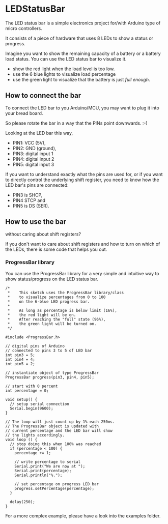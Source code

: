 # LEDStatusBar

The LED status bar is a simple electronics project for/with Arduino type of micro controllers.

It consists of a piece of hardware that uses 8 LEDs to show a status or progress. 

Imagine you want to show the remaining capacity of a battery or a battery load status.
You can use the LED status bar to visualize it.

- show the red light when the load level is too low. 
- use the 6 blue lights to visualize load percentage
- use the green light to visualize that the battery is just *full enough*.

## How to connect the bar
To connect the LED bar to you Arduino/MCU, you may want to plug it into your bread board. 

So please rotate the bar in a way that the PINs point downwards. :-)

Looking at the LED bar this way, 

- PIN1: VCC (5V), 
- PIN2: GND (ground),
- PIN3: digital input 1
- PIN4: digital input 2
- PIN5: digital input 3

If you want to understand exactly what the pins are used for, or if you want to directly control the underlying shift register, you need to know how the LED bar's pins are connected:

- PIN3 is SHCP, 
- PIN4 STCP and 
- PIN5 is DS (SER).

## How to use the bar
without caring about shift registers?

If you don't want to care about shift registers and how to turn on which of the LEDs, there is some code that helps you out.

### ProgressBar library
You can use the ProgressBar library for a very simple and intuitive way to show status/progress on the LED status bar.

```
/*
 *    This sketch uses the ProgressBar library/class    
 *    to visualize percentages from 0 to 100 
 *    on the 6-blue LED progress bar.
 *    
 *    As long as percentage is below limit (16%),   
 *    the red light will be on.   
 *    After reaching the "full" state (96%),   
 *    the green light will be turned on.
 */

#include <ProgressBar.h>

// digital pins of Arduino   
// connected to pins 3 to 5 of LED bar
int pin3 = 5;
int pin4 = 4;
int pin5 = 2;

// instantiate object of type ProgressBar
ProgressBar progress(pin3, pin4, pin5);

// start with 0 percent
int percentage = 0;

void setup() {
  // setup serial connection
  Serial.begin(9600);
}

// The loop will just count up by 1% each 250ms.
// The ProgressBar object is updated with   
// current percentage and the LED bar will show   
// the lights accordingly.
void loop () {
  // stop doing this when 100% was reached
  if (percentage < 100) {
    percentage += 1;
    
    // write percentage to serial
    Serial.print("We are now at "); 
    Serial.print(percentage);
    Serial.println("%.");
  
    // set percentage on progress LED bar
    progress.setPercentage(percentage);
  }

  delay(250);  
}
```

For a more complex example, please have a look into the examples folder.